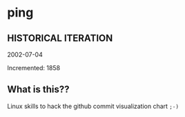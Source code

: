 # ping

## HISTORICAL ITERATION
2002-07-04

Incremented: 1858

## What is this?? 
Linux skills to hack the github commit visualization chart `;-)`
